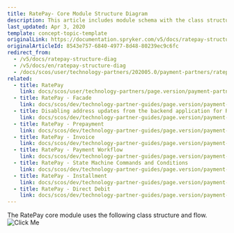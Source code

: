 ```yaml
---
title: RatePay- Core Module Structure Diagram
description: This article includes module schema with the class structure and flow.
last_updated: Apr 3, 2020
template: concept-topic-template
originalLink: https://documentation.spryker.com/v5/docs/ratepay-structure-diag
originalArticleId: 8543e757-6840-4977-8d48-80239ec9c6fc
redirect_from:
  - /v5/docs/ratepay-structure-diag
  - /v5/docs/en/ratepay-structure-diag
  - /docs/scos/user/technology-partners/202005.0/payment-partners/ratepay/ratepay-core-module-structure-diagram.html
related:
  - title: RatePay
    link: docs/scos/user/technology-partners/page.version/payment-partners/ratepay.html
  - title: RatePay - Facade
    link: docs/scos/dev/technology-partner-guides/page.version/payment-partners/ratepay/technical-details-and-howtos/ratepay-facade.html
  - title: Disabling address updates from the backend application for RatePay
    link: docs/scos/dev/technology-partner-guides/page.version/payment-partners/ratepay/technical-details-and-howtos/disabling-address-updates-from-the-backend-application-for-ratepay.html
  - title: RatePay - Prepayment
    link: docs/scos/dev/technology-partner-guides/page.version/payment-partners/ratepay/ratepay-payment-methods/ratepay-prepayment.html
  - title: RatePay - Invoice
    link: docs/scos/dev/technology-partner-guides/page.version/payment-partners/ratepay/ratepay-payment-methods/ratepay-invoice.html
  - title: RatePay - Payment Workflow
    link: docs/scos/dev/technology-partner-guides/page.version/payment-partners/ratepay/technical-details-and-howtos/ratepay-payment-workflow.html
  - title: RatePay - State Machine Commands and Conditions
    link: docs/scos/dev/technology-partner-guides/page.version/payment-partners/ratepay/technical-details-and-howtos/ratepay-state-machine-commands-and-conditions.html
  - title: RatePay - Installment
    link: docs/scos/dev/technology-partner-guides/page.version/payment-partners/ratepay/ratepay-payment-methods/ratepay-installment.html
  - title: RatePay - Direct Debit
    link: docs/scos/dev/technology-partner-guides/page.version/payment-partners/ratepay/ratepay-payment-methods/ratepay-direct-debit.html
---
```


The RatePay core module uses the following class structure and flow.
![Click Me](https://spryker.s3.eu-central-1.amazonaws.com/docs/Technology+Partners/Payment+Partners/Ratepay/ratepay_core_module_structure.png)
